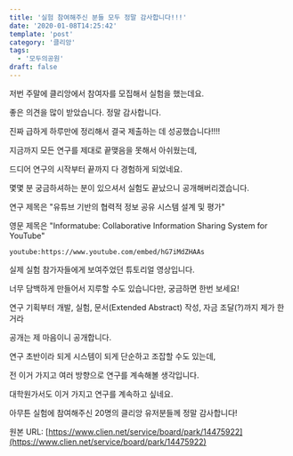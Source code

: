```yaml
---
title: '실험 참여해주신 분들 모두 정말 감사합니다!!!'
date: '2020-01-08T14:25:42'
template: 'post'
category: '클리앙'
tags: 
  - '모두의공원'
draft: false
---
```


저번 주말에 클리앙에서 참여자를 모집해서 실험을 했는데요.

  

좋은 의견을 많이 받았습니다. 정말 감사합니다. 

  

진짜 급하게 하루만에 정리해서 결국 제출하는 데 성공했습니다!!!!

  

지금까지 모든 연구를 제대로 끝맺음을 못해서 아쉬웠는데,

  

드디어 연구의 시작부터 끝까지 다 경험하게 되었네요.

  

몇몇 분 궁금하셔하는 분이 있으셔서 실험도 끝났으니 공개해버리겠습니다.

  

연구 제목은 "유튜브 기반의 협력적 정보 공유 시스템 설계 및 평가"

영문 제목은 "Informatube: Collaborative Information Sharing System for YouTube"

  

`youtube:https://www.youtube.com/embed/hG7iMdZHAAs`

  

실제 실험 참가자들에게 보여주었던 튜토리얼 영상입니다. 

너무 담백하게 만들어서 지루할 수도 있습니다만, 궁금하면 한번 보세요!

  

연구 기획부터 개발, 실험, 문서(Extended Abstract) 작성, 자금 조달(?)까지 제가 한거라

  

공개는 제 마음이니 공개합니다. 

  

연구 초반이라 되게 시스템이 되게 단순하고 조잡할 수도 있는데, 

  

전 이거 가지고 여러 방향으로 연구를 계속해볼 생각입니다.

  

대학원가서도 이거 가지고 연구를 계속하고 싶네요. 

  

아무튼 실험에 참여해주신 20명의 클리앙 유저분들께 정말 감사합니다!

원본 URL: [https://www.clien.net/service/board/park/14475922](https://www.clien.net/service/board/park/14475922)